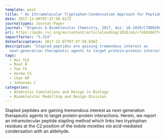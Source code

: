 ```yaml
---
template: post
title: " An Intramolecular Tryptophan-Condensation Approach for Peptide Stapling"
date: 2017-12-08T07:37:50.017Z
journaltypes: Journal Paper
journal: "Organic & Biomolecular Chemistry, 2017, doi: 10.1039/C7OB02667F"
url: https://pubs.rsc.org/en/content/articlelanding/2018/ob/c7ob02667f#!divAbstract
impactfactor: "5.314"
dateofacceptance: 2017-12-07T07:37:50.036Z
description: "Stapled peptides are gaining tremendous interest as
  next-generation therapeutic agents to target protein–protein interactions. "
tags:
  - Hui YLE
  - Rout B
  - Tan YS
  - Verma CS
  - Chan KP
  - Johannes C
categories:
  - Atomistic Simulations and Design in Biology
  - Biomolecular Modelling and Design Division
---
```

<!--StartFragment-->

Stapled peptides are gaining tremendous interest as next-generation therapeutic agents to target protein–protein interactions. Herein, we report an intramolecular peptide stapling method which links two tryptophan residues at the C2 position of the indole moieties *via* acid-mediated condensation with an aldehyde.

<!--EndFragment-->